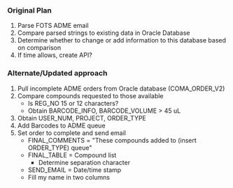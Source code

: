 ### Original Plan
1. Parse FOTS ADME email
2. Compare parsed strings to existing data in Oracle Database
4. Determine whether to change or add information to this database based on comparison
5. If time allows, create API?

### Alternate/Updated approach
1. Pull incomplete ADME orders from Oracle database (COMA_ORDER_V2)
2. Compare compounds requested to those available
    - Is REG_NO 15 or 12 characters?
    - Obtain BARCODE_INFO, BARCODE_VOLUME > 45 uL
4. Obtain USER_NUM, PROJECT, ORDER_TYPE
5. Add Barcodes to ADME queue
6. Set order to complete and send email
    - FINAL_COMMENTS = "These compounds added to (insert ORDER_TYPE) queue"
    - FINAL_TABLE = Compound list
      - Determine separation character
    - SEND_EMAIL = Date/time stamp
    - Fill my name in two columns
